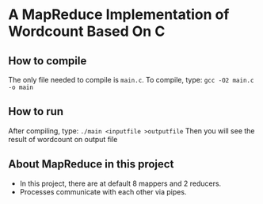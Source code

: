 # A MapReduce Implementation of Wordcount Based On C 

## How to compile
The only file needed to compile is `main.c`. To compile, type:
``` gcc -O2 main.c -o main ```

## How to run 
After compiling, type: 
``` ./main <inputfile >outputfile ```
Then you will see the result of wordcount on output file

## About MapReduce in this project
- In this project, there are at default 8 mappers and 2 reducers. 
- Processes communicate with each other via pipes. 
